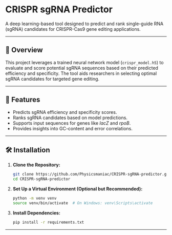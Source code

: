 
# CRISPR sgRNA Predictor

A deep learning-based tool designed to predict and rank single-guide RNA (sgRNA) candidates for CRISPR-Cas9 gene editing applications.

---

## 🚀 Overview

This project leverages a trained neural network model (`crispr_model.h5`) to evaluate and score potential sgRNA sequences based on their predicted efficiency and specificity. The tool aids researchers in selecting optimal sgRNA candidates for targeted gene editing.

---

## 🧬 Features

* Predicts sgRNA efficiency and specificity scores.
* Ranks sgRNA candidates based on model predictions.
* Supports input sequences for genes like *lacZ* and *rpoB*.
* Provides insights into GC-content and error correlations.

---

## 🛠️ Installation

1. **Clone the Repository:**

   ```bash
   git clone https://github.com/Physicsmaniac/CRISPR-sgRNA-predictor.git](https://github.com/Physicsmaniac/CRISPR-sgRNA-predictor
   cd CRISPR-sgRNA-predictor
   ```

2. **Set Up a Virtual Environment (Optional but Recommended):**

   ```bash
   python -m venv venv
   source venv/bin/activate  # On Windows: venv\Scripts\activate
   ```

3. **Install Dependencies:**

   ```bash
   pip install -r requirements.txt
   ```

---
